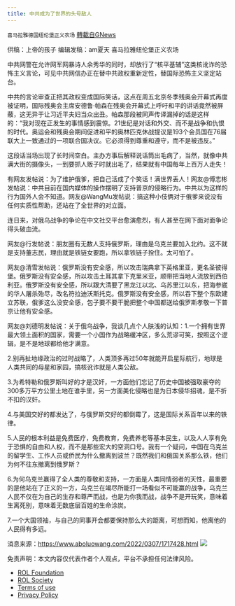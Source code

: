 ```yaml
---
title: 中共成为了世界的头号敌人
---
```

`喜马拉雅德国纽伦堡正义农场` [轉載自GNews](https://gnews.org/zh-hans/2143279/)

供稿：上帝的孩子
编辑发稿：am夏天
喜马拉雅纽伦堡正义农场

中共网警在允许网军网暴诗人余秀华的同时，却放行了“核平基辅”这类核讹诈的恐怖主义言论，可见中共网信办正在替中共政权重新定性，替国际恐怖主义坚定站台。

中共的言论审查正把其政权变成国际笑话，这点在周五北京冬季残奥会开幕式再度被证明，国际残奥会主席安德鲁·帕森在残奥会开幕式上呼吁和平的讲话竟然被屏蔽，这无异于让习近平夫妇当众出丑。帕森那段被同声传译漏掉的话是这样的：“我对现在正发生的事情感到震惊。21世纪是对话和外交、而不是战争和仇恨的时代。奥运会和残奥会期间促进和平的奥林匹克休战提议是193个会员国在76届联大上一致通过的一项联合国决议。它必须得到尊重和遵守，而不是被违反。”

这段话当场出现了长时间空白。主办方事后解释说话筒出毛病了，当然，就像中共满大街的摄像头，一到要抓人贩子时就出毛了，结果就有中国每年上百万人走失！

有网友发帖说：为了维护俄爹，把自己活成了个笑话！满世界丢人！网友@傅志彬发帖说：中共目前在国内媒体的操作摆明了支持普京的侵略行为。中共以为这样的行为国外人会不知道。网友@WangMu发帖说：搞这种小伎俩对于俄爹来说没有任何实质性帮助，还站在了全世界的对立面。

连日来，对俄乌战争的争论在中文社交平台愈演愈烈，有人甚至在网下面对面争论得头破血流。

网友@行发帖说：朋友圈有无数人支持俄罗斯，理由是乌克兰要加入北约。这不就是支持董志民，理由就是铁链女要跑，所以拿铁链子拴住。太可怕了。

网友@清雪发帖说：俄罗斯没有安全感，所以攻击瑞典拿下英格里亚，更名圣彼得堡。俄罗斯没有安全感，所以攻击土耳其拿下克里米亚，顺带把当地人流放到西伯利亚。俄罗斯没有安全感，所以跟大清要了黑龙江以北、乌苏里江以东，把海参崴的华人屠杀殆尽，改名符拉迪沃斯托克。俄罗斯没有安全感，所以吞下整个东欧建立苏联，俄爹这么没安全感，包子要不要干脆把整个中国都送给俄罗斯孝敬一下普京让他有安全感。

网友@刘德明发帖说：关于俄乌战争，我谈几点个人肤浅的认知：1.一个拥有世界最大领土面积的国家，需要一个小国作为战略缓冲区，多么荒谬可笑，按照这个逻辑，是不是地球都给他才满意。

2.别再扯地缘政治的过时战略了，人类顶多再过50年就能开启星际航行，地球是人类共同的母星和家园，搞核讹诈就是人类公敌。

3.为希特勒和俄罗斯叫好的才是汉奸，一方面他们忘记了历史中国被强取豪夺的300多万平方公里土地在谁手里，另一方面美化侵略也是为日本侵华招魂，是不折不扣的汉奸。

4.与美国交好的都发达了，与俄罗斯交好的都倒霉了，这是国际关系百年以来的铁律。

5.人民的根本利益是免费医疗，免费教育，免费养老等基本民生，以及人人享有免于恐惧的自由和人权，而不是那些宏大的空洞口号。我有一个疑问，中国在乌克兰的留学生、工作人员或侨民为什么撤离到波兰？既然我们和俄国关系那么铁，他们为何不往东撤离到俄罗斯？

6.为何乌克兰赢得了全人类的尊敬和支持，一方面是人类同情弱者的天性，最重要的是他站在了正义的一方，乌克兰在竭尽所能打一场看似不可能赢的战争，乌克兰人民不仅在为自己的生存和尊严而战，也是为你我而战，战争不是开玩笑，意味着生离死别，意味着无数底层百姓的生命涂炭。

7.一个大国领袖，与自己的同事开会都要保持那么大的距离，可想而知，他离他的人民得有多远。

消息来源：https://www.aboluowang.com/2022/0307/1717428.html
![](https://assets.gnews.org/wp-content/uploads/2022/02/德农二维码-30.png)
 

免责声明：本文内容仅代表作者个人观点，平台不承担任何法律风险。

- [ROL Foundation](https://rolfoundation.org/)
- [ROL Society](https://rolsociety.org/)
- [Terms of use](https://gnews.org/terms-of-use-3/)
- [Privacy Policy](https://gnews.org/privacy-policy/)
